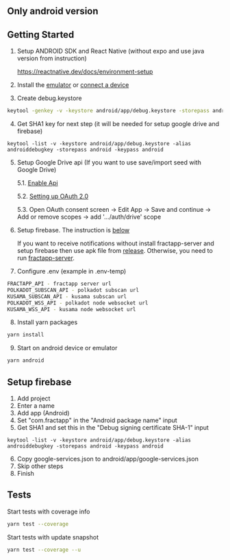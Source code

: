 ## Only android version

## Getting Started

1. Setup ANDROID SDK and React Native (without expo and use java version from instruction)
   
    https://reactnative.dev/docs/environment-setup
    
2. Install the [emulator](https://developer.android.com/studio/run/managing-avds) or [connect a device](https://reactnative.dev/docs/running-on-device)
    
3. Create debug.keystore
```sh
keytool -genkey -v -keystore android/app/debug.keystore -storepass android -alias androiddebugkey -keypass android -keyalg RSA -keysize 2048 -validity 10000
```

4. Get SHA1 key for next step (it will be needed for setup google drive and firebase)
```
keytool -list -v -keystore android/app/debug.keystore -alias androiddebugkey -storepass android -keypass android
```

5. Setup Google Drive api (If you want to use save/import seed with Google Drive) 
   
   5.1. [Enable Api](https://developers.google.com/drive/api/v3/enable-drive-api)
   
   5.2. [Setting up OAuth 2.0](https://support.google.com/cloud/answer/6158849?authuser=1#installedapplications&android&zippy=%2Cnative-applications)
   
   5.3. Open OAuth consent screen -> Edit App -> Save and continue -> Add or remove scopes -> add '.../auth/drive' scope 


6. Setup firebase. The instruction is [below](https://github.com/fractapp/fractapp#setup-firebase)

   If you want to receive notifications without install fractapp-server and setup firebase then use apk file from [release](https://github.com/fractapp/fractapp/releases). Otherwise, you need to run [fractapp-server](https://github.com/fractapp/fractapp-server). 


7. Configure .env (example in .env-temp)
```sh
FRACTAPP_API - fractapp server url
POLKADOT_SUBSCAN_API - polkadot subscan url
KUSAMA_SUBSCAN_API - kusama subscan url
POLKADOT_WSS_API - polkadot node websocket url
KUSAMA_WSS_API - kusama node websocket url
```

8. Install yarn packages
```sh
yarn install
```

9. Start on android device or emulator
```sh
yarn android
```

## Setup firebase 

1. Add project
2. Enter a name
3. Add app (Android)
4. Set "com.fractapp" in the "Android package name" input
5. Get SHA1 and set this in the "Debug signing certificate SHA-1" input
```
keytool -list -v -keystore android/app/debug.keystore -alias androiddebugkey -storepass android -keypass android
```
6. Copy google-services.json to android/app/google-services.json
7. Skip other steps
8. Finish

## Tests

Start tests with coverage info
```sh
yarn test --coverage
```

Start tests with update snapshot
```sh
yarn test --coverage --u
```
